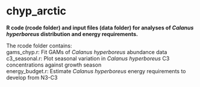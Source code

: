 #  chyp_arctic 

<b>R code (rcode folder) and input files (data folder) for analyses of <i>Calanus hyperboreus</i> distribution and energy requirements.</b>

The rcode folder contains:<br>
gams_chyp.r: Fit GAMs of <i>Calanus hyperboreus</i> abundance data<br> 
c3_seasonal.r: Plot seasonal variation in <i>Calanus hyperboreus</i> C3 concentrations against growth season<br>
energy_budget.r: Estimate <i>Calanus hyperboreus</i> energy requirements to develop from N3-C3<br>
